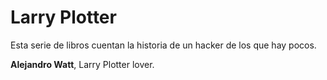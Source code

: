 # Larry Plotter

Esta serie de libros cuentan la historia de un hacker de los que hay pocos.

**Alejandro Watt**, Larry Plotter lover.
